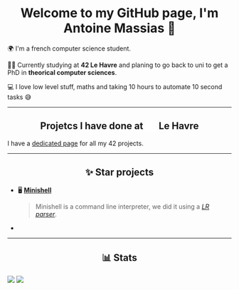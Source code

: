 <h1 align=center> Welcome to my GitHub page, I'm Antoine Massias 👋 </h1>

🌍 I'm a french computer science student.

🧑‍🎓 Currently studying at **42 Le Havre** and planing to go back to uni to get a PhD
in **theorical computer sciences**.

💻 I love low level stuff, maths and taking 10 hours to automate 10 second tasks
😅

---

<h2 align=center>
	Projetcs I have done at <img width="25px" height="25px" src="./42logo.svg" style="vertical-align: bottom;"/> Le Havre
</h2>

I have a [dedicated page](https://www.github.com/42-amassias) for all my 42 projects.


---

<h2 align="center"> ✨ Star projects </h2>

- 🖥️ [**Minishell**](https://www.github.com/lailouezzz/minishell)
	> Minishell is a command line interpreter, we did it using a [*LR parser*](https://en.wikipedia.org/wiki/LR_parser).

- 

---

<h2 align="center"> 📊 Stats </h2>

<img align=center src="https://github-readme-stats.vercel.app/api/top-langs/?username=Dyamen1411&theme=blueberry&hide_border=true&layout=compact" />

<img align=center src="https://github-readme-stats.vercel.app/api?username=Dyamen1411&show_icons=true&theme=blueberry&hide_border=true&layout=compact" />